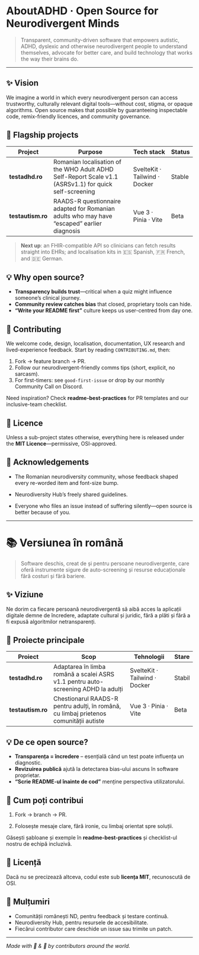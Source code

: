 # AboutADHD · Open Source for Neurodivergent Minds

> Transparent, community-driven software that empowers autistic, ADHD, dyslexic and otherwise neurodivergent people to understand themselves, advocate for better care, and build technology that works the way their brains do.

---

## ✨ Vision
We imagine a world in which every neurodivergent person can access trustworthy, culturally relevant digital tools—without cost, stigma, or opaque algorithms. Open source makes that possible by guaranteeing inspectable code, remix-friendly licences, and community governance.

## 🚀 Flagship projects

| Project | Purpose | Tech stack | Status |
|---------|---------|------------|--------|
| **testadhd.ro** | Romanian localisation of the WHO Adult ADHD Self-Report Scale v1.1 (ASRSv1.1) for quick self-screening | SvelteKit · Tailwind · Docker | Stable |
| **testautism.ro** | RAADS-R questionnaire adapted for Romanian adults who may have “escaped” earlier diagnosis | Vue 3 · Pinia · Vite | Beta |

> **Next up**: an FHIR-compatible API so clinicians can fetch results straight into EHRs; and localisation kits in 🇪🇸 Spanish, 🇫🇷 French, and 🇩🇪 German.

## 💡 Why open source?

- **Transparency builds trust**—critical when a quiz might influence someone’s clinical journey.
- **Community review catches bias** that closed, proprietary tools can hide.
- **“Write your README first”** culture keeps us user-centred from day one.

## 🙌 Contributing

We welcome code, design, localisation, documentation, UX research and lived-experience feedback. Start by reading `CONTRIBUTING.md`, then:

1. Fork → feature branch → PR.
2. Follow our neurodivergent-friendly comms tips (short, explicit, no sarcasm).
3. For first-timers: see `good-first-issue` or drop by our monthly Community Call on Discord.

Need inspiration? Check **readme-best-practices** for PR templates and our inclusive-team checklist.

## 📜 Licence

Unless a sub-project states otherwise, everything here is released under the **MIT Licence**—permissive, OSI-approved.

## 🙏 Acknowledgements

* The Romanian neurodiversity community, whose feedback shaped every re-worded item and font-size bump.

* Neurodiversity Hub’s freely shared guidelines.

* Everyone who files an issue instead of suffering silently—open source is better because of you.

---

# 📚 Versiunea în română

> Software deschis, creat de și pentru persoane neurodivergente, care oferă instrumente sigure de auto-screening și resurse educaționale fără costuri și fără bariere.

## ✨ Viziune
Ne dorim ca fiecare persoană neurodivergentă să aibă acces la aplicații digitale demne de încredere, adaptate cultural și juridic, fără a plăti și fără a fi expusă algoritmilor netransparenți.

## 🚀 Proiecte principale

| Proiect | Scop | Tehnologii | Stare |
|---------|------|------------|-------|
| **testadhd.ro** | Adaptarea în limba română a scalei ASRS v1.1 pentru auto-screening ADHD la adulți | SvelteKit · Tailwind · Docker | Stabil |
| **testautism.ro** | Chestionarul RAADS-R pentru adulți, în română, cu limbaj prietenos comunității autiste | Vue 3 · Pinia · Vite | Beta |

## 💡 De ce open source?

- **Transparența = încredere** – esențială când un test poate influența un diagnostic.
- **Revizuirea publică** ajută la detectarea bias-ului ascuns în software proprietar.
- **“Scrie README-ul înainte de cod”** menține perspectiva utilizatorului.

## 🙌 Cum poți contribui

1. Fork → branch → PR.

2. Folosește mesaje clare, fără ironie, cu limbaj orientat spre soluții.

Găsești șabloane și exemple în **readme-best-practices** și checklist-ul nostru de echipă incluzivă.

## 📜 Licență

Dacă nu se precizează altceva, codul este sub **licența MIT**, recunoscută de OSI.

## 🙏 Mulțumiri

* Comunității românești ND, pentru feedback și testare continuă.
* Neurodiversity Hub, pentru resursele de accesibilitate.
* Fiecărui contributor care deschide un issue sau trimite un patch.

---

*Made with 🧠 & 💜 by contributors around the world.*
